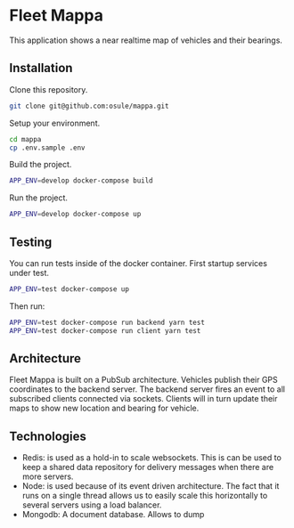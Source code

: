 # Fleet Mappa

This application shows a near realtime map of vehicles and their bearings.


## Installation
Clone this repository.
```bash
git clone git@github.com:osule/mappa.git
```
Setup your environment.
```bash
cd mappa
cp .env.sample .env
```
Build the project.
```bash
APP_ENV=develop docker-compose build
```
Run the project.
```bash
APP_ENV=develop docker-compose up
```

## Testing
You can run tests inside of the docker container. First startup services under test.
```bash
APP_ENV=test docker-compose up
```
Then run:
```bash
APP_ENV=test docker-compose run backend yarn test
APP_ENV=test docker-compose run client yarn test
```

## Architecture
Fleet Mappa is built on a PubSub architecture.
Vehicles publish their GPS coordinates to the backend server. 
The backend server fires an event to all subscribed clients connected via sockets.
Clients will in turn update their maps to show new location and bearing for vehicle.

## Technologies
- Redis:
    is used as a hold-in to scale websockets. This is can be used to keep a shared
    data repository for delivery messages when there are more servers.
- Node:
    is used because of its event driven architecture. 
    The fact that it runs on a single thread allows us to easily scale this horizontally to several servers using
    a load balancer.
- Mongodb:
    A document database. Allows to dump